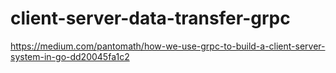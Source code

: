 # client-server-data-transfer-grpc

https://medium.com/pantomath/how-we-use-grpc-to-build-a-client-server-system-in-go-dd20045fa1c2